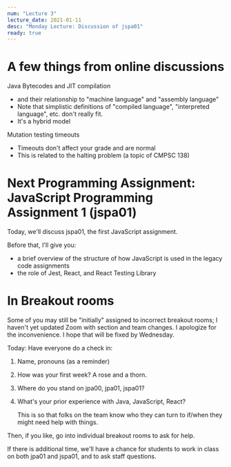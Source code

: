```yaml
---
num: "Lecture 3"
lecture_date: 2021-01-11
desc: "Monday Lecture: Discussion of jspa01"
ready: true
---
```


# A few things from online discussions

Java Bytecodes and JIT compilation
* and their relationship to "machine language" and "assembly language"
* Note that simplistic definitions of "compiled language", "interpreted language", etc. don't really fit.
* It's a hybrid model

Mutation testing timeouts
* Timeouts don't affect your grade and are normal
* This is related to the halting problem (a topic of CMPSC 138)

# Next Programming Assignment: JavaScript Programming Assignment 1 (jspa01)

Today, we'll discuss jspa01, the first JavaScript assignment.

Before that, I'll give you:

* a brief overview of the structure of how JavaScript is used in the legacy code assignments
* the role of Jest, React, and React Testing Library


# In Breakout rooms

Some of you may still be "initially" assigned to incorrect breakout rooms; I haven't yet updated Zoom with section and team changes.
I apologize for the inconvenience.  I hope that will be fixed by Wednesday.

Today: Have everyone do a check in:

1. Name, pronouns (as a reminder)
2. How was your first week?  A rose and a thorn.
2. Where do you stand on jpa00, jpa01, jspa01?
3. What's your prior experience with Java, JavaScript, React?
   
   This is so that folks on the team know who they can turn to if/when they might need help with things.

Then, if you like, go into individual breakout rooms to ask for help.



If there is additional time, we'll have a chance for students to work in class on both jpa01 and jspa01, and to ask staff questions.
